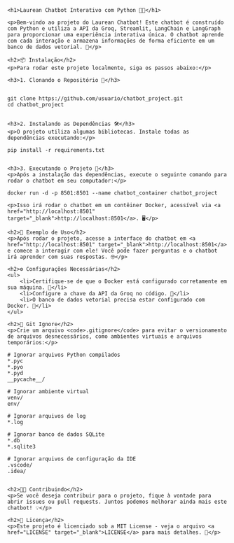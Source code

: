 #
<!DOCTYPE html>
<html>
<header>
    <meta charset="UTF-8">
    <meta name="viewport" content="width=device-width, initial-scale=1.0">
    <title>Laurean Chatbot Interativo com Python 🤖💬</title>
</header>
<body>

    <h1>Laurean Chatbot Interativo com Python 🤖💬</h1>

    <p>Bem-vindo ao projeto do Laurean Chatbot! Este chatbot é construído com Python e utiliza a API da Groq, Streamlit, LangChain e LangGraph para proporcionar uma experiência interativa única. O chatbot aprende com cada interação e armazena informações de forma eficiente em um banco de dados vetorial. 🚀</p>

    <h2>📦 Instalação</h2>
    <p>Para rodar este projeto localmente, siga os passos abaixo:</p>
    
    <h3>1. Clonando o Repositório 🔽</h3>
    
 
    git clone https://github.com/usuario/chatbot_project.git
    cd chatbot_project
    

    <h3>2. Instalando as Dependências 🛠️</h3>
    <p>O projeto utiliza algumas bibliotecas. Instale todas as dependências executando:</p>
    
    pip install -r requirements.txt
    

    <h3>3. Executando o Projeto 🚀</h3>
    <p>Após a instalação das dependências, execute o seguinte comando para rodar o chatbot em seu computador:</p>
   
    docker run -d -p 8501:8501 --name chatbot_container chatbot_project
   
    <p>Isso irá rodar o chatbot em um contêiner Docker, acessível via <a href="http://localhost:8501" target="_blank">http://localhost:8501</a>. 🖥️</p>

    <h2>💬 Exemplo de Uso</h2>
    <p>Após rodar o projeto, acesse a interface do chatbot em <a href="http://localhost:8501" target="_blank">http://localhost:8501</a> e comece a interagir com ele! Você pode fazer perguntas e o chatbot irá aprender com suas respostas. 🤓</p>

    <h2>⚙️ Configurações Necessárias</h2>
    <ul>
        <li>Certifique-se de que o Docker está configurado corretamente em sua máquina. 🐳</li>
        <li>Configure a chave da API da Groq no código. 🔑</li>
        <li>O banco de dados vetorial precisa estar configurado com Docker. 💾</li>
    </ul>

    <h2>📝 Git Ignore</h2>
    <p>Crie um arquivo <code>.gitignore</code> para evitar o versionamento de arquivos desnecessários, como ambientes virtuais e arquivos temporários:</p>
    
    # Ignorar arquivos Python compilados
    *.pyc
    *.pyo
    *.pyd
    __pycache__/

    # Ignorar ambiente virtual
    venv/
    env/

    # Ignorar arquivos de log
    *.log

    # Ignorar banco de dados SQLite
    *.db
    *.sqlite3

    # Ignorar arquivos de configuração da IDE
    .vscode/
    .idea/
    

    <h2>👨‍💻 Contribuindo</h2>
    <p>Se você deseja contribuir para o projeto, fique à vontade para abrir issues ou pull requests. Juntos podemos melhorar ainda mais este chatbot! 💡</p>

    <h2>📄 Licença</h2>
    <p>Este projeto é licenciado sob a MIT License - veja o arquivo <a href="LICENSE" target="_blank">LICENSE</a> para mais detalhes. 📃</p>

</body>
</html>
